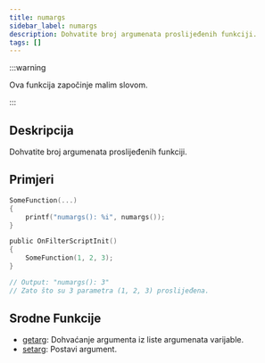 ```yaml
---
title: numargs
sidebar_label: numargs
description: Dohvatite broj argumenata proslijeđenih funkciji.
tags: []
---
```


:::warning

Ova funkcija započinje malim slovom.

:::

## Deskripcija

Dohvatite broj argumenata proslijeđenih funkciji.

## Primjeri

```c
SomeFunction(...)
{
    printf("numargs(): %i", numargs());
}

public OnFilterScriptInit()
{
    SomeFunction(1, 2, 3);
}

// Output: "numargs(): 3"
// Zato što su 3 parametra (1, 2, 3) proslijeđena.
```

## Srodne Funkcije

- [getarg](getarg): Dohvaćanje argumenta iz liste argumenata varijable.
- [setarg](setarg): Postavi argument.
